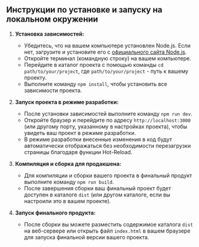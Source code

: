## Инструкции по установке и запуску на локальном окружении

1. **Установка зависимостей:**
   - Убедитесь, что на вашем компьютере установлен Node.js. Если нет, загрузите и установите его с [официального сайта Node.js](https://nodejs.org/).
   - Откройте терминал (командную строку) на вашем компьютере.
   - Перейдите в каталог проекта с помощью команды `cd path/to/your/project`, где `path/to/your/project` - путь к вашему проекту.
   - Выполните команду `npm install`, чтобы установить все зависимости проекта.

2. **Запуск проекта в режиме разработки:**
   - После установки зависимостей выполните команду `npm run dev`.
   - Откройте браузер и перейдите по адресу `http://localhost:3000` (или другому порту, указанному в настройках проекта), чтобы увидеть ваш проект в режиме разработки.
   - В режиме разработки внесенные изменения в код будут автоматически отображаться без необходимости перезагрузки страницы благодаря функции Hot-Reload.

3. **Компиляция и сборка для продакшена:**
   - Для компиляции и сборки вашего проекта в финальный продукт выполните команду `npm run build`.
   - После завершения сборки ваш финальный проект будет доступен в каталоге `dist` (или другом каталоге, если вы настроили это в вашем проекте).

4. **Запуск финального продукта:**
   - После сборки вы можете разместить содержимое каталога `dist` на веб-сервере или открыть файл `index.html` в вашем браузере для запуска финальной версии вашего проекта.